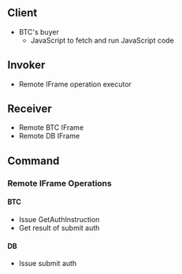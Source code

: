 ## Client

* BTC's buyer
  * JavaScript to fetch and run JavaScript code

## Invoker

* Remote IFrame operation executor

## Receiver

* Remote BTC IFrame
* Remote DB IFrame

## Command

### Remote IFrame Operations

#### BTC

* Issue GetAuthInstruction
* Get result of submit auth

#### DB

* Issue submit auth 
